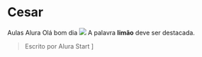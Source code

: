 # Cesar
Aulas Alura
Olá bom dia
![](link)
A palavra **limão** deve ser destacada.
> Escrito por Alura Start
> ]
